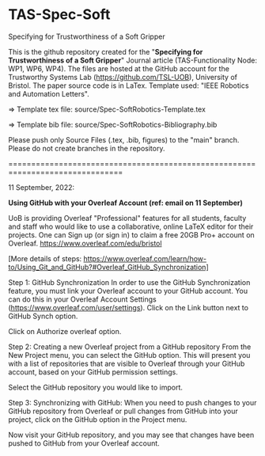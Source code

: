 # TAS-Spec-Soft
Specifying for Trustworthiness of a Soft Gripper

This is the github repository created for the "**Specifying for Trustworthiness of a Soft Gripper**" Journal article (TAS-Functionality Node: WP1, WP6, WP4). The files are hosted at the GitHub account for the Trustworthy Systems Lab (https://github.com/TSL-UOB), University of Bristol. The paper source code is in LaTex. 
Template used: "IEEE Robotics and Automation Letters".

=> Template tex file: source/Spec-SoftRobotics-Template.tex

=> Template bib file: source/Spec-SoftRobotics-Bibliography.bib

Please push only Source Files (.tex, .bib, figures) to the "main" branch. Please do not create branches in the repository.

===============================================================================

11 September, 2022:

**Using GitHub with your Overleaf Account (ref: email on 11 September)** 

UoB is providing Overleaf "Professional" features for all students, faculty and staff who would like to use a collaborative, online LaTeX editor for their projects. One can Sign up (or sign in) to claim a free 20GB Pro+ account on Overleaf. https://www.overleaf.com/edu/bristol

[More details of steps: https://www.overleaf.com/learn/how-to/Using_Git_and_GitHub?#Overleaf_GitHub_Synchronization]

Step 1: GitHub Synchronization
In order to use the GitHub Synchronization feature, you must link your Overleaf account to your GitHub account. You can do this in your Overleaf Account Settings (https://www.overleaf.com/user/settings). Click on the Link button next to GitHub Synch option. 

Click on Authorize overleaf option.

Step 2: Creating a new Overleaf project from a GitHub repository
From the New Project menu, you can select the GitHub option. This will present you with a list of repositories that are visible to Overleaf through your GitHub account, based on your GitHub permission settings.

Select the GitHub repository you would like to import.

Step 3: Synchronizing with GitHub:
When you need to push changes to your GitHub repository from Overleaf or pull changes from GitHub into your project, click on the GitHub option in the Project menu.

Now visit your GitHub repository, and you may see that changes have been pushed to GitHub from your Overleaf account. 
